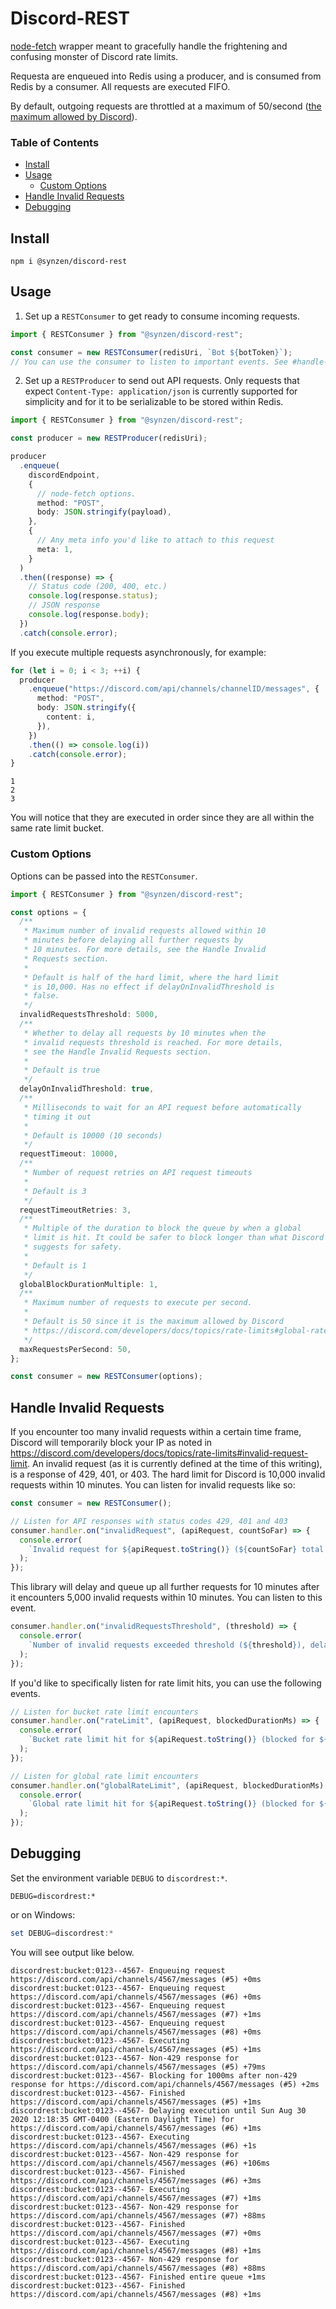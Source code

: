 # Discord-REST

[node-fetch](https://github.com/node-fetch/node-fetch) wrapper meant to gracefully handle the frightening and confusing monster of Discord rate limits.

Requesta are enqueued into Redis using a producer, and is consumed from Redis by a consumer. All requests are executed FIFO.

By default, outgoing requests are throttled at a maximum of 50/second ([the maximum allowed by Discord](https://discord.com/developers/docs/topics/rate-limits#global-rate-limit)).

### Table of Contents

- [Install](#install)
- [Usage](#usage)
  - [Custom Options](#custom-options)
- [Handle Invalid Requests](#handle-invalid-requests)
- [Debugging](#debugging)

## Install

```
npm i @synzen/discord-rest
```

## Usage

1. Set up a `RESTConsumer` to get ready to consume incoming requests.

```ts
import { RESTConsumer } from "@synzen/discord-rest";

const consumer = new RESTConsumer(redisUri, `Bot ${botToken}`);
// You can use the consumer to listen to important events. See #handle-invalid-requests section
```

2. Set up a `RESTProducer` to send out API requests. Only requests that expect `Content-Type: application/json` is currently supported for simplicity and for it to be serializable to be stored within Redis.

```ts
import { RESTConsumer } from "@synzen/discord-rest";

const producer = new RESTProducer(redisUri);

producer
  .enqueue(
    discordEndpoint,
    {
      // node-fetch options.
      method: "POST",
      body: JSON.stringify(payload),
    },
    {
      // Any meta info you'd like to attach to this request
      meta: 1,
    }
  )
  .then((response) => {
    // Status code (200, 400, etc.)
    console.log(response.status);
    // JSON response
    console.log(response.body);
  })
  .catch(console.error);
```

If you execute multiple requests asynchronously, for example:

```ts
for (let i = 0; i < 3; ++i) {
  producer
    .enqueue("https://discord.com/api/channels/channelID/messages", {
      method: "POST",
      body: JSON.stringify({
        content: i,
      }),
    })
    .then(() => console.log(i))
    .catch(console.error);
}
```

```shell
1
2
3
```

You will notice that they are executed in order since they are all within the same rate limit bucket.

### Custom Options

Options can be passed into the `RESTConsumer`.

```ts
import { RESTConsumer } from "@synzen/discord-rest";

const options = {
  /**
   * Maximum number of invalid requests allowed within 10
   * minutes before delaying all further requests by
   * 10 minutes. For more details, see the Handle Invalid
   * Requests section.
   *
   * Default is half of the hard limit, where the hard limit
   * is 10,000. Has no effect if delayOnInvalidThreshold is
   * false.
   */
  invalidRequestsThreshold: 5000,
  /**
   * Whether to delay all requests by 10 minutes when the
   * invalid requests threshold is reached. For more details,
   * see the Handle Invalid Requests section.
   *
   * Default is true
   */
  delayOnInvalidThreshold: true,
  /**
   * Milliseconds to wait for an API request before automatically
   * timing it out
   *
   * Default is 10000 (10 seconds)
   */
  requestTimeout: 10000,
  /**
   * Number of request retries on API request timeouts
   *
   * Default is 3
   */
  requestTimeoutRetries: 3,
  /**
   * Multiple of the duration to block the queue by when a global
   * limit is hit. It could be safer to block longer than what Discord
   * suggests for safety.
   *
   * Default is 1
   */
  globalBlockDurationMultiple: 1,
  /**
   * Maximum number of requests to execute per second.
   *
   * Default is 50 since it is the maximum allowed by Discord
   * https://discord.com/developers/docs/topics/rate-limits#global-rate-limit
   */
  maxRequestsPerSecond: 50,
};

const consumer = new RESTConsumer(options);
```

## Handle Invalid Requests

If you encounter too many invalid requests within a certain time frame, Discord will temporarily block your IP as noted in https://discord.com/developers/docs/topics/rate-limits#invalid-request-limit. An invalid request (as it is currently defined at the time of this writing), is a response of 429, 401, or 403. The hard limit for Discord is 10,000 invalid requests within 10 minutes. You can listen for invalid requests like so:

```ts
const consumer = new RESTConsumer();

// Listen for API responses with status codes 429, 401 and 403
consumer.handler.on("invalidRequest", (apiRequest, countSoFar) => {
  console.error(
    `Invalid request for ${apiRequest.toString()} (${countSoFar} total within 10 minutes)`
  );
});
```

This library will delay and queue up all further requests for 10 minutes after it encounters 5,000 invalid requests within 10 minutes. You can listen to this event.

```ts
consumer.handler.on("invalidRequestsThreshold", (threshold) => {
  console.error(
    `Number of invalid requests exceeded threshold (${threshold}), delaying all tasks by 10 minutes`
  );
});
```

If you'd like to specifically listen for rate limit hits, you can use the following events.

```ts
// Listen for bucket rate limit encounters
consumer.handler.on("rateLimit", (apiRequest, blockedDurationMs) => {
  console.error(
    `Bucket rate limit hit for ${apiRequest.toString()} (blocked for ${blockedDurationMs}ms)`
  );
});

// Listen for global rate limit encounters
consumer.handler.on("globalRateLimit", (apiRequest, blockedDurationMs) => {
  console.error(
    `Global rate limit hit for ${apiRequest.toString()} (blocked for ${blockedDurationMs}ms)`
  );
});
```

## Debugging

Set the environment variable `DEBUG` to `discordrest:*`.

```shell
DEBUG=discordrest:*
```

or on Windows:

```powershell
set DEBUG=discordrest:*
```

You will see output like below.

```shell
discordrest:bucket:0123--4567- Enqueuing request https://discord.com/api/channels/4567/messages (#5) +0ms
discordrest:bucket:0123--4567- Enqueuing request https://discord.com/api/channels/4567/messages (#6) +0ms
discordrest:bucket:0123--4567- Enqueuing request https://discord.com/api/channels/4567/messages (#7) +1ms
discordrest:bucket:0123--4567- Enqueuing request https://discord.com/api/channels/4567/messages (#8) +0ms
discordrest:bucket:0123--4567- Executing https://discord.com/api/channels/4567/messages (#5) +1ms
discordrest:bucket:0123--4567- Non-429 response for https://discord.com/api/channels/4567/messages (#5) +79ms
discordrest:bucket:0123--4567- Blocking for 1000ms after non-429 response for https://discord.com/api/channels/4567/messages (#5) +2ms
discordrest:bucket:0123--4567- Finished https://discord.com/api/channels/4567/messages (#5) +1ms
discordrest:bucket:0123--4567- Delaying execution until Sun Aug 30 2020 12:18:35 GMT-0400 (Eastern Daylight Time) for https://discord.com/api/channels/4567/messages (#6) +1ms
discordrest:bucket:0123--4567- Executing https://discord.com/api/channels/4567/messages (#6) +1s
discordrest:bucket:0123--4567- Non-429 response for https://discord.com/api/channels/4567/messages (#6) +106ms
discordrest:bucket:0123--4567- Finished https://discord.com/api/channels/4567/messages (#6) +3ms
discordrest:bucket:0123--4567- Executing https://discord.com/api/channels/4567/messages (#7) +1ms
discordrest:bucket:0123--4567- Non-429 response for https://discord.com/api/channels/4567/messages (#7) +88ms
discordrest:bucket:0123--4567- Finished https://discord.com/api/channels/4567/messages (#7) +0ms
discordrest:bucket:0123--4567- Executing https://discord.com/api/channels/4567/messages (#8) +1ms
discordrest:bucket:0123--4567- Non-429 response for https://discord.com/api/channels/4567/messages (#8) +88ms
discordrest:bucket:0123--4567- Finished entire queue +1ms
discordrest:bucket:0123--4567- Finished https://discord.com/api/channels/4567/messages (#8) +1ms
```
